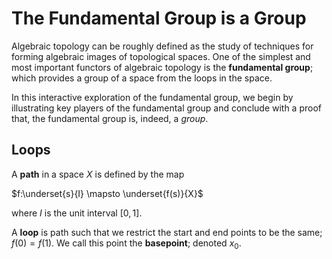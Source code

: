 # The Fundamental Group is a Group

Algebraic topology can be roughly defined as the study of techniques for forming
algebraic images of topological spaces. 
One of the simplest and most important functors
of algebraic topology is the **fundamental group**; which provides a group of a
space from the loops in the space.

In this interactive exploration of the fundamental group, we begin by illustrating key players of the fundamental group and conclude with a proof that, the fundamental group is, indeed, a *group*.

## Loops

A **path** in a space $X$ is defined by the map 

$f:\underset{s}{I} \mapsto \underset{f(s)}{X}$ 

where $I$ is the unit interval $[0,1]$. 

A **loop** is path such that we restrict the start and end points to be the same; $f(0)=f(1)$. We call this point the **basepoint**; denoted $x_0$.